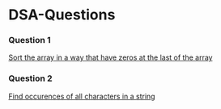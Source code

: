 # DSA-Questions

### Question 1
[Sort the array in a way that have zeros at the last of the array](code1.py)

### Question 2
[Find occurences of all characters in a string](code2.py)
